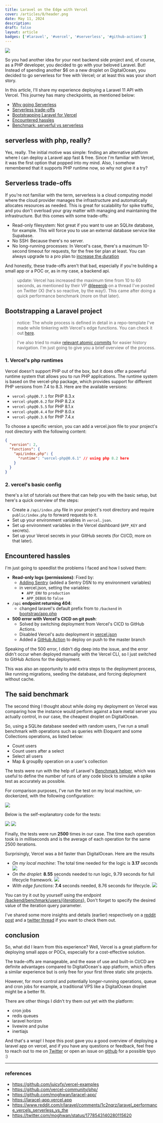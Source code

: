 ```yaml
---
title: Laravel on the Edge with Vercel 
cover: /articles/8/header.png
date: May 11, 2024
description:
draft: false
layout: article
badges: ['#laravel', '#vercel', '#serverless', '#github-actions']
---
```


![](/articles/8/header.png)

So you had another idea for your next backend side project and, of course, as a PHP developer, you decided to go with your beloved Laravel. But! Instead of spending another $6 on a new droplet on DigitalOcean, you decided to go serverless for free with Vercel; or at least this was your short story.

In this article, I'll share my experience deploying a Laravel 11 API with Vercel. This journey has many checkpoints, as mentioned below:
- [Why going Serverless](#serverless-with-php-really)
- [Serverless trade-offs](#serverless-trade-offs)
- [Bootstrapping Laravel for Vercel](#bootstrapping-a-laravel-project)
- [Encountered hassles](#encountered-hassles)
- [Benchmark: serverful vs serverless](#the-said-benchmark)

## serverless with php, really?
Yes, really. The initial motive was simple: finding an alternative platform where I can deploy a Laravel app fast & free. Since I'm familiar with Vercel, it was the first option that popped into my mind. Also, I somehow remembered that it supports PHP runtime now, so why not give it a try?

## Serverless trade-offs
If you're not familiar with the term, serverless is a cloud computing model where the cloud provider manages the infrastructure and automatically allocates resources as needed. This is great for scalability for spike traffic, and you don't overload your gray matter with managing and maintaining the infrastructure. But this comes with some trade-offs:
- Read-only filesystem: Not great if you want to use an SQLite database, for example. This will force you to use an external database service like Supabase.
- No SSH: Because there's no server.
- No long-running processes: In Vercel's case, there's a maximum 10-second timeout for requests, for the free tier plan at least. You can always upgrade to a pro plan to [increase the duration](https://vercel.com/docs/functions/runtimes#max-duration)
    
And honestly, these trade-offs aren't that bad, especially if you're building a small app or a POC or, as in my case, a backend api.

> update: Vercel has increased the maximum time from 10 to 60 seconds, as mentioned by their VP [@leeerob](https://twitter.com/leeerob/) on a thread I've posted on Twitter (X) (he's so reactive, by the way!). This came after doing a quick performance benchmark (more on that later).

## Bootstrapping a Laravel project
> notice: The whole process is defined in detail in a repo-template I've made while tinkering with Vercel's edge functions. You can check it out [here](https://github.com/moghwan/laracel-app/).

> I've also tried to make [relevant atomic commits](https://github.com/moghwan/laracel-app/commits/master/) for easier history navigation. I'm just going to give you a brief overview of the process.

### 1. Vercel's php runtimes
Vercel doesn't support PHP out of the box, but it does offer a powerful runtime system that allows you to run PHP applications. The runtime system is based on the vercel-php package, which provides support for different PHP versions from 7.4 to 8.3.
Here are the available versions:
  - `vercel-php@0.7.1` for PHP 8.3.x
  - `vercel-php@0.6.2` for PHP 8.2.x
  - `vercel-php@0.5.5` for PHP 8.1.x
  - `vercel-php@0.4.4` for PHP 8.0.x
  - `vercel-php@0.3.6` for PHP 7.4.x

To choose a specific version, you can add a vercel.json file to your project's root directory with the following content:
```json [vercel.json]
{
  "version": 2,
  "functions": {
    "api/index.php": {
      "runtime": "vercel-php@0.6.1" // using php 8.2 here
    }
  }
}
```  
### 2. vercel's basic config
there's a lot of tutorials out there that can help you with the basic setup, but here's a quick overview of the steps:
- Create a `/api/index.php` file in your project's root directory and require `public/index.php` to forward requests to it.
- Set up your environment variables in `vercel.json`.
- Set up environment variables in the Vercel dashboard (`APP_KEY` and secrets).
- Set up your Vercel secrets in your GitHub secrets (for CI/CD, more on that later).

## Encountered hassles
I'm just going to speedlist the problems I faced and how I solved them:
- **Read-only logs (permissions)**: Fixed by:
  - [Adding Sentry](https://github.com/moghwan/laracel-app/commit/3be8d803e18920db047af83f05e23b6644906698) (added a Sentry DSN to my environment variables)
  - in vercel.json, setting the variables:
    - `APP_ENV` to `production`
    - `APP_DEBUG` to `false`
- `/api` **endpoint returning 404**:
  - changed laravel's default prefix from to `/backend` in [bootstrap/app.php](https://github.com/moghwan/laracel-app/commit/6d41e5579d0a43e7efdef5d461f562feecf20c3d)
- **500 error with Vercel's CICD on git push**:
  - Solved by switching deployment from Vercel's CICD to GitHub Actions.
  - Disabled Vercel's auto deployment in [vercel.json](https://github.com/moghwan/laracel-app/commit/0f454059be23e494a6b18ead7d5f062a4ed629da)
  - Added a [GitHub Action](https://github.com/moghwan/laracel-app/blob/master/.github/workflows/main.yml) to deploy on push to the master branch

Speaking of the 500 error, I didn't dig deep into the issue, and the error didn't occur when deployed manually with the Vercel CLI, so I just switched to GitHub Actions for the deployment.

This was also an opportunity to add extra steps to the deployment process, like running migrations, seeding the database, and forcing deployment without cache.

## The said benchmark
The second thing I thought about while doing my deployment on Vercel was comparing how the instance would perform against a bare metal server you actually control, in our case, the cheapest droplet on DigitalOcean.

So, using a SQLite database seeded with random users, I've run a small benchmark with operations such as queries with Eloquent and some Collections operations, as listed below:
- Count users
- Count users after a select
- Select all users
- Map & groupBy operation on a user's collection

The tests were run with the help of Laravel's [Benchmark helper](https://laravel.com/docs/11.x/helpers#benchmarking), which was useful to define the number of runs of any code block to simulate a spike test as accurately as possible.

For comparison purposes, I've run the test on my local machine, un-dockerized, with the following configuration:

![](/articles/8/1.png)

Below is the self-explanatory code for the tests:

![](/articles/8/2.jpg)
![](/articles/8/3.jpg)

Finally, the tests were run **2500** times in our case. The time each operation took is in milliseconds and is the average of each operation for the same 2500 iterations.

Surprisingly, Vercel was a _bit_ faster than DigitalOcean. Here are the results

- _On my local machine_: The total time needed for the logic is **3.17** seconds
![](/articles/8/4.jpg)
- _On the droplet_: **8.55** seconds needed to run logic, 9.79 seconds for full lifecycle framework.
![](/articles/8/5.jpg)
- _With edge functions_: **7.4** seconds needed, 8.76 seconds for lifecycle.
![](/articles/8/6.jpg)

You can try it out by yourself using the endpoint [/backend/benchmark/users/{_iterations_}](https://laracel-app.vercel.app/backend/benchmark/users/1000), Don't forget to specify the desired value of the iteration query parameter.

I've shared some more insights and details (earlier) respectively on a [reddit post](https://www.reddit.com/r/laravel/comments/1c2nqrz/laravel_performance_vercels_serverless_vs_the/) and a [twitter thread](https://twitter.com/moghwan/status/1778543140280115620) if you want to check them out.

## conclusion
So, what did I learn from this experience? Well, Vercel is a great platform for deploying small apps or POCs, especially for a cost-effective solution.

The trade-offs are manageable, and the ease of use and built-in CI/CD are definite advantages compared to DigitalOcean's app platform, which offers a similar experience but is only free for your first three static site projects.

However, for more control and potentially longer-running operations, queue and cron jobs for example, a traditional VPS like a DigitalOcean droplet might be a better fit.

There are other things I didn't try them out yet with the platform:
  - cron jobs
  - redis queues
  - laravel horizon
  - livewire and pulse
  - inertiajs

And that's a wrap! I hope this post gave you a good overview of deploying a laravel app on vercel, and if you have any questions or feedback, feel free to reach out to me on [Twitter](https://twitter.com/moghwan) or open an issue on [github](https://github.com/moghwan/blog/issues/new) for a possible tpyo :)

***

### references
  - https://github.com/juicyfx/vercel-examples
  - https://github.com/vercel-community/php/
  - https://github.com/moghwan/laracel-app/
  - https://laracel-app.vercel.app
  - https://www.reddit.com/r/laravel/comments/1c2nqrz/laravel_performance_vercels_serverless_vs_the
  - https://twitter.com/moghwan/status/1778543140280115620
